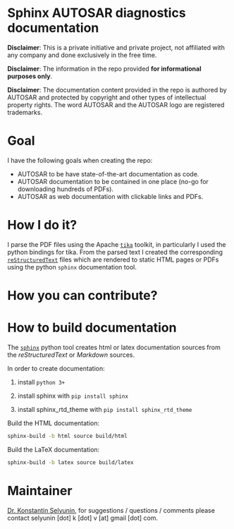# Sphinx AUTOSAR diagnostics documentation

**Disclaimer**:
This is a private initiative and private project, not 
affiliated with any company and done exclusively in the free time.

**Disclaimer**:
The information in the repo provided **for informational purposes only**.

**Disclaimer**:
The documentation content provided in the repo is 
authored by AUTOSAR and protected by copyright and other types of 
intellectual property rights. 
The word AUTOSAR and the AUTOSAR logo are registered trademarks.

# Goal

I have the following goals when creating the repo:

* AUTOSAR to be have state-of-the-art documentation as code.
* AUTOSAR documentation to be contained in one place (no-go for downloading hundreds of PDFs).
* AUTOSAR as web documentation with clickable links and PDFs.

# How I do it?

I parse the PDF files 
using the Apache [`tika`](https://tika.apache.org/) toolkit,
in particularly I used the python bindings for tika.
From the parsed text I created 
the corresponding [`reStructuredText`](https://docutils.sourceforge.io/rst.html)
files which are rendered to static HTML pages or PDFs
using the python `sphinx` documentation tool.

# How you can contribute?




# How to build documentation

The [`sphinx`](http://www.sphinx-doc.org/) python tool creates 
html or latex documentation sources from the 
*reStructuredText* or *Markdown* sources.

In order to create documentation:

1. install `python 3+`

2. install sphinx  with `pip install sphinx`

3. install sphinx_rtd_theme with `pip install sphinx_rtd_theme`

Build the HTML documentation:

```sh
sphinx-build -b html source build/html
```

Build the LaTeX documentation:

```sh
sphinx-build -b latex source build/latex
```

# Maintainer

[Dr. Konstantin Selyunin](http://selyunin.com/), 
for suggestions / questions / comments 
please contact selyunin [dot] k [dot] v [at] gmail [dot] com.
